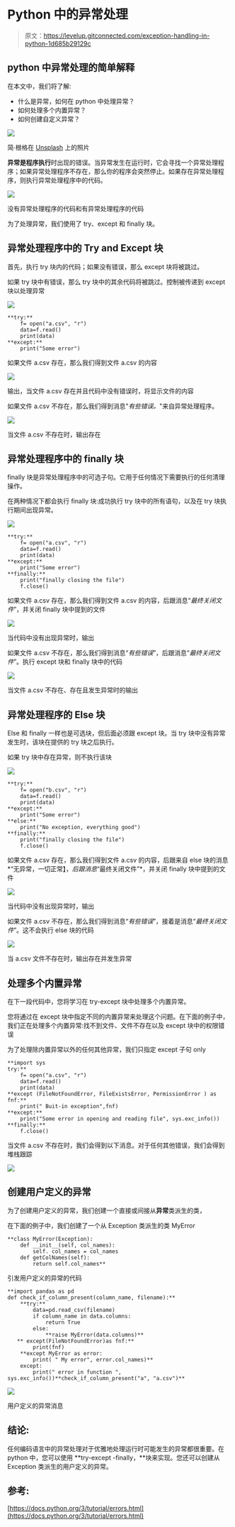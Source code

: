# Python 中的异常处理

> 原文：<https://levelup.gitconnected.com/exception-handling-in-python-1d685b29129c>

## python 中异常处理的简单解释

在本文中，我们将了解:

*   什么是异常，如何在 python 中处理异常？
*   如何处理多个内置异常？
*   如何创建自定义异常？

![](img/e5c1595371a04c80f74e137af22f0e94.png)

简·根格在 [Unsplash](https://unsplash.com/s/photos/exceptions?utm_source=unsplash&utm_medium=referral&utm_content=creditCopyText) 上的照片

**异常是程序执行**时出现的错误。当异常发生在运行时，它会寻找一个异常处理程序；如果异常处理程序不存在，那么你的程序会突然停止。如果存在异常处理程序，则执行异常处理程序中的代码。

![](img/c051b8d79c39b1bcbd8958ebda783d24.png)

没有异常处理程序的代码和有异常处理程序的代码

为了处理异常，我们使用了 try、except 和 finally 块。

## **异常处理程序**中的 Try and Except 块

首先，执行 try 块内的代码；如果没有错误，那么 except 块将被跳过。

如果 try 块中有错误，那么 try 块中的其余代码将被跳过。控制被传递到 except 块以处理异常

![](img/61e80db50f1894a3287df539b95dacb3.png)

```
**try:**
    f= open("a.csv", "r") 
    data=f.read()
    print(data)
**except:**
    print("Some error")
```

如果文件 a.csv 存在，那么我们得到文件 a.csv 的内容

![](img/17245e85d6113473588051c37fcc25f6.png)

输出，当文件 a.csv 存在并且代码中没有错误时，将显示文件的内容

如果文件 a.csv 不存在，那么我们得到消息"*有些错误。*"来自异常处理程序。

![](img/b111ea95b4acc4017b4257a11a6cf1e7.png)

当文件 a.csv 不存在时，输出存在

## 异常处理程序中的 finally 块

finally 块是异常处理程序中的可选子句。它用于任何情况下需要执行的任何清理操作。

在两种情况下都会执行 finally 块:成功执行 try 块中的所有语句，以及在 try 块执行期间出现异常。

![](img/ae8bc551ad5f70a79991e4ba7ee6d7ee.png)

```
**try:**
    f= open("a.csv", "r") 
    data=f.read()
    print(data)
**except:**
    print("Some error")
**finally:**
    print("finally closing the file")
    f.close()
```

如果文件 a.csv 存在，那么我们得到文件 a.csv 的内容，后跟消息“*最终关闭文件*”，并关闭 finally 块中提到的文件

![](img/33ded3b4d9bb744bd9d149d973de90c3.png)

当代码中没有出现异常时，输出

如果文件 a.csv 不存在，那么我们得到消息“*有些错误*”，后跟消息“*最终关闭文件*”。执行 except 块和 finally 块中的代码

![](img/7b9b7108cc6f02360debd671186a473c.png)

当文件 a.csv 不存在、存在且发生异常时的输出

## 异常处理程序的 Else 块

Else 和 finally 一样也是可选块，但后面必须跟 except 块。当 try 块中没有异常发生时，该块在提供的 try 块之后执行。

如果 try 块中存在异常，则不执行该块

![](img/4c5234588ce6dbc637ad5c9620463cde.png)

```
**try:**
    f= open("b.csv", "r") 
    data=f.read()
    print(data)
**except:**
    print("Some error")
**else:**
    print("No exception, everything good")    
**finally:**
    print("finally closing the file")
    f.close()
```

如果文件 a.csv 存在，那么我们得到文件 a.csv 的内容，后跟来自 else 块的消息*“无异常，一切正常】，*后跟消息*“最终关闭文件”*，并关闭 finally 块中提到的文件

![](img/d9d8fbbd218d82b5fab72035ab717fd3.png)

当代码中没有出现异常时，输出

如果文件 a.csv 不存在，那么我们得到消息“*有些错误*”，接着是消息“*最终关闭文件*”。这不会执行 else 块的代码

![](img/7b9b7108cc6f02360debd671186a473c.png)

当 a.csv 文件不存在时，输出存在并发生异常

## 处理多个内置异常

在下一段代码中，您将学习在 try-except 块中处理多个内置异常。

您将通过在 except 块中指定不同的内置异常来处理这个问题。在下面的例子中，我们正在处理多个内置异常:找不到文件、文件不存在以及 except 块中的权限错误

为了处理除内置异常以外的任何其他异常，我们只指定 except 子句 only

```
**import sys
try:**
    f= open("a.csv", "r") 
    data=f.read()
    print(data)
**except (FileNotFoundError, FileExistsError, PermissionError ) as fnf:**
    print(" Buit-in exception",fnf)
**except:**
    print("Some error in opening and reading file", sys.exc_info())
**finally:**
    f.close()
```

当文件 a.csv 不存在时，我们会得到以下消息。对于任何其他错误，我们会得到堆栈跟踪

![](img/bcb17461c1330ad0922666f4e6f2480c.png)

## 创建用户定义的异常

为了创建用户定义的异常，我们创建一个直接或间接从**异常**类派生的类，

在下面的例子中，我们创建了一个从 Exception 类派生的类 MyError

```
**class MyError(Exception):
    def __init__(self, col_names):
        self. col_names = col_names
    def getColNames(self):
        return self.col_names**
```

引发用户定义的异常的代码

```
**import pandas as pd
def check_if_column_present(column_name, filename):**
    **try:**
        data=pd.read_csv(filename)
        if column_name in data.columns:
            return True
        else:
            **raise MyError(data.columns)**
   ** except(FileNotFoundError)as fnf:**
        print(fnf)
    **except MyError as error:
        print( " My error", error.col_names)**
    except:
        print(" error in function ", sys.exc_info())**check_if_column_present("a", "a.csv")**
```

![](img/7ff9468bc3d0f2f5335dc253cd585c0f.png)

用户定义的异常消息

## 结论:

任何编码语言中的异常处理对于优雅地处理运行时可能发生的异常都很重要。在 python 中，您可以使用 **try-except -finally，**块来实现。您还可以创建从 Exception 类派生的用户定义的异常。

## 参考:

[https://docs.python.org/3/tutorial/errors.html](https://docs.python.org/3/tutorial/errors.html)
